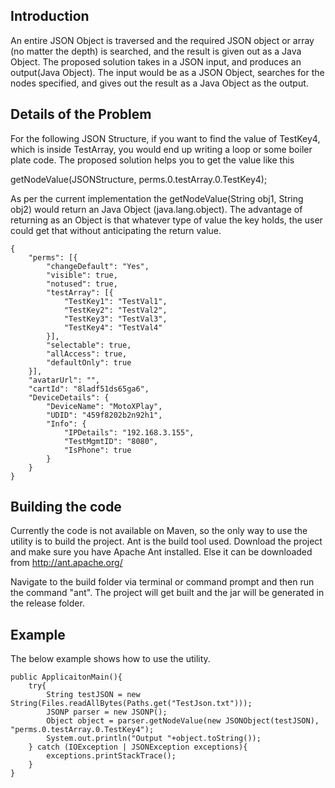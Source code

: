 Introduction
------------

An entire JSON Object is traversed and the required JSON object or array (no matter the depth) is searched, and the result is given out as a Java Object. The proposed solution takes in a JSON input, and produces an output(Java Object). The input would be as a JSON Object, searches for the nodes specified, and gives out the result as a Java Object as the output.

Details of the Problem
----------------------

For the following JSON Structure, if you want to find the value of TestKey4, which is inside TestArray, you would end up writing a loop or some boiler plate code. The proposed solution helps you to get the value like this

getNodeValue(JSONStructure, perms.0.testArray.0.TestKey4);

As per the current implementation the getNodeValue(String obj1, String obj2) would return an Java Object (java.lang.object). The advantage of returning as an Object is that whatever type of value the key holds, the user could get that without anticipating the return value.
```
{
	"perms": [{
		"changeDefault": "Yes",
		"visible": true,
		"notused": true,
		"testArray": [{
			"TestKey1": "TestVal1",
			"TestKey2": "TestVal2",
			"TestKey3": "TestVal3",
			"TestKey4": "TestVal4"
		}],
		"selectable": true,
		"allAccess": true,
		"defaultOnly": true
	}],
	"avatarUrl": "",
	"cartId": "8ladf51ds65ga6",
	"DeviceDetails": {
		"DeviceName": "MotoXPlay",
		"UDID": "459f8202b2n92h1",
		"Info": {
			"IPDetails": "192.168.3.155",
			"TestMgmtID": "8080",
			"IsPhone": true
		}
	}
}
```
Building the code
-----------------

Currently the code is not available on Maven, so the only way to use the utility is to build the project. Ant is the build tool used. Download the project and make sure you have Apache Ant installed. Else it can be downloaded from http://ant.apache.org/

Navigate to the build folder via terminal or command prompt and then run the command "ant". The project will get built and the jar will be generated in the release folder.

Example
-------

The below example shows how to use the utility.
```
public ApplicaitonMain(){
	try{
		String testJSON = new String(Files.readAllBytes(Paths.get("TestJson.txt")));
		JSONP parser = new JSONP();
		Object object = parser.getNodeValue(new JSONObject(testJSON), "perms.0.testArray.0.TestKey4");
		System.out.println("Output "+object.toString());
	} catch (IOException | JSONException exceptions){
		exceptions.printStackTrace();
	}
}
```
